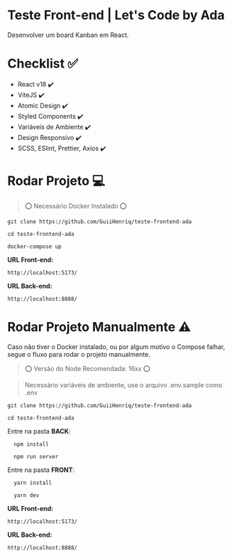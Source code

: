 # Teste Front-end | Let's Code by Ada
Desenvolver um board  Kanban em React.


# Checklist ✅

 - React  v18 :heavy_check_mark:
 - ViteJS :heavy_check_mark:
 - Atomic Design :heavy_check_mark:
 - Styled Components :heavy_check_mark:
 - Variáveis de Ambiente :heavy_check_mark:
 - Design Responsivo :heavy_check_mark:
 - SCSS, ESlint, Prettier, Axios :heavy_check_mark:

# Rodar Projeto :computer:

> ⭕ Necessário Docker Instalado ⭕

    git clone https://github.com/GuiiHenriq/teste-frontend-ada
	
	cd teste-frontend-ada
	
    docker-compose up
     
**URL Front-end:**

    http://localhost:5173/
    
**URL Back-end:**

    http://localhost:8888/
    

# Rodar Projeto Manualmente :warning:
Caso não tiver o Docker instalado, ou por algum motivo o Compose falhar, segue o fluxo para rodar o projeto manualmente.
> ⭕ Versão do Node Recomendada: 16xx ⭕

> Necessário variáveis de ambiente, use o arquivo .env.sample como .env

    git clone https://github.com/GuiiHenriq/teste-frontend-ada
    
    cd teste-frontend-ada

  Entre na pasta **BACK**:

      npm install
      
      npm run server


  Entre na pasta **FRONT**:

      yarn install
      
      yarn dev
**URL Front-end:**

    http://localhost:5173/
    
**URL Back-end:**

    http://localhost:8888/
  
